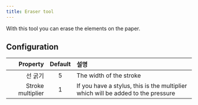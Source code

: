 ```yaml
---
title: Eraser tool
---
```


With this tool you can erase the elements on the paper.

## Configuration

|          Property | Default | 설명                                                                               |
| ----------------: | :-----: | :------------------------------------------------------------------------------- |
|              선 굵기 |    5    | The width of the stroke                                                          |
| Stroke multiplier |    1    | If you have a stylus, this is the multiplier which will be added to the pressure |
